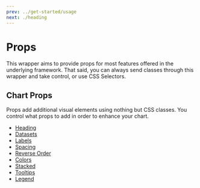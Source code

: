 ```yaml
---
prev: ../get-started/usage
next: ./heading
---
```


# Props

This wrapper aims to provide props for most features offered in the underlying framework. That said, you can always send classes through this wrapper and take control, or use CSS Selectors.

## Chart Props

Props add additional visual elements using nothing but CSS classes. You control what props to add in order to enhance your chart.

* [Heading](/props/heading/)
* [Datasets](/props/datasets/)
* [Labels](/props/labels/)
* [Spacing](/props/spacing/)
* [Reverse Order](/props/reverse-order/)
* [Colors](/props/colors/)
* [Stacked](/props/stacked/)
* [Tooltips](/props/tooltips/)
* [Legend](/props/legend/)
